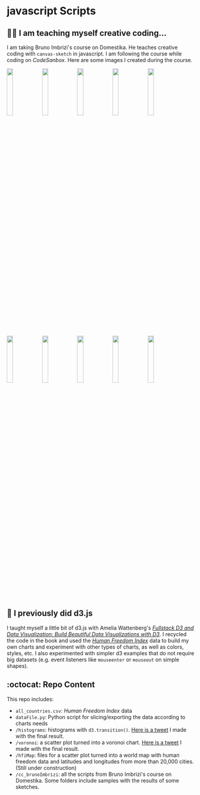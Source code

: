 # javascript Scripts

## :woman_student: I am teaching myself creative coding...
I am taking Bruno Imbrizi's course on Domestika. He teaches creative coding with `canvas-sketch` in javascript. I am following the course while coding on *CodeSanbox*. Here are some images I created during the course.

<img src="https://github.com/glosophy/javascript/blob/main/cc_brunoImbrizi/coloring/download%20(11).png" width="18%"></img> <img src="https://github.com/glosophy/javascript/blob/main/cc_brunoImbrizi/coloring/download%20(13).png" width="18%"></img> <img src="https://github.com/glosophy/javascript/blob/main/cc_brunoImbrizi/coloring/download%20(14).png" width="18%"></img> <img src="https://github.com/glosophy/javascript/blob/main/cc_brunoImbrizi/coloring/download%20(15).png" width="18%"></img> <img src="https://github.com/glosophy/javascript/blob/main/cc_brunoImbrizi/coloring/download%20(2).png" width="18%"></img>

<img src="https://github.com/glosophy/javascript/blob/main/cc_brunoImbrizi/masking/images/download%20(39).png" width="18%"></img> <img src="https://github.com/glosophy/javascript/blob/main/cc_brunoImbrizi/masking/images/download%20(40).png" width="18%"></img> <img src="https://github.com/glosophy/javascript/blob/main/cc_brunoImbrizi/masking/images/download%20(48).png" width="18%"></img> <img src="https://github.com/glosophy/javascript/blob/main/cc_brunoImbrizi/masking/images/download%20(51).png" width="18%"></img> <img src="https://github.com/glosophy/javascript/blob/main/cc_brunoImbrizi/masking/images/download%20(52).png" width="18%"></img>

## :dizzy: I previously did d3.js
I taught myself a little bit of d3.js with Amelia Wattenberg's [*Fullstack D3 and Data Visualization: Build Beautiful Data Visualizations with D3*](https://www.amazon.com/Fullstack-Data-Visualization-beautiful-visualizations/dp/0991344650#:~:text=Fullstack%20D3%20and%20Data%20Visualization,9780991344659%3A%20Amazon.com%3A%20Books). I recycled the code in the book and used the [*Human Freedom Index*](https://www.cato.org/human-freedom-index/2021) data to build my own charts and experiment with other types of charts, as well as colors, styles, etc. I also experimented with simpler d3 examples that do not require big datasets (e.g. event listeners like `mouseenter` or `mouseout` on simple shapes).

## :octocat: Repo Content
This repo includes:
* `all_countries.csv`: *Human Freedom Index* data
* `dataFile.py`: Python script for slicing/exporting the data according to charts needs
* `/histograms`: histograms with `d3.transition()`. [Here is a tweet](https://twitter.com/gsutters/status/1481422689940217861?s=20) I made with the final result.
* `/voronoi`: a scatter plot turned into a voronoi chart. [Here is a tweet](https://twitter.com/gsutters/status/1483243151796154373?s=20) I made with the final result.
* `/hfiMap`: files for a scatter plot turned into a world map with human freedom data and latitudes and longitudes from more than 20,000 cities. (Still under construction)
* `/cc_brunoImbrizi`: all the scripts from Bruno Imbrizi's course on Domestika. Some folders include samples with the results of some sketches.
